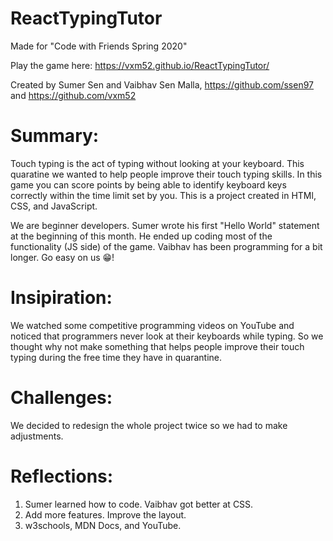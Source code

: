# ReactTypingTutor

Made for "Code with Friends Spring 2020"

Play the game here: https://vxm52.github.io/ReactTypingTutor/


Created by Sumer Sen and Vaibhav Sen Malla, https://github.com/ssen97 and https://github.com/vxm52


# Summary:

Touch typing is the act of typing without looking at your keyboard. This quaratine we wanted to help people improve their touch typing skills. In this game you can score points by being able to identify keyboard keys correctly within the time limit set by you. This is a project created in HTMl, CSS, and JavaScript.

We are beginner developers. Sumer wrote his first "Hello World" statement at the beginning of this month. He ended up coding most of the functionality (JS side) of the game. Vaibhav has been programming for a bit longer. Go easy on us 😁!


# Insipiration:

We watched some competitive programming videos on YouTube and noticed that programmers never look at their keyboards while typing. So we thought why not make something that helps people improve their touch typing during the free time they have in quarantine.


# Challenges:

We decided to redesign the whole project twice so we had to make adjustments.


# Reflections:

1. Sumer learned how to code. Vaibhav got better at CSS.
2. Add more features. Improve the layout.
3. w3schools, MDN Docs, and YouTube.
